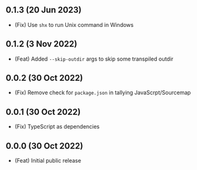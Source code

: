 ## 0.1.3 (20 Jun 2023)

-   (Fix) Use `shx` to run Unix command in Windows

## 0.1.2 (3 Nov 2022)

-   (Feat) Added `--skip-outdir` args to skip some transpiled outdir

## 0.0.2 (30 Oct 2022)

-   (Fix) Remove check for `package.json` in tallying JavaScrpt/Sourcemap

## 0.0.1 (30 Oct 2022)

-   (Fix) TypeScript as dependencies

## 0.0.0 (30 Oct 2022)

-   (Feat) Initial public release
